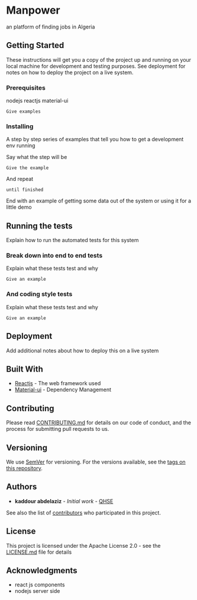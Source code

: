 # Manpower

an platform of finding jobs in Algeria 

## Getting Started

These instructions will get you a copy of the project up and running on your local machine for development and testing purposes. See deployment for notes on how to deploy the project on a live system.

### Prerequisites

nodejs
reactjs
material-ui

```
Give examples
```

### Installing

A step by step series of examples that tell you how to get a development env running

Say what the step will be

```
Give the example
```

And repeat

```
until finished
```

End with an example of getting some data out of the system or using it for a little demo

## Running the tests

Explain how to run the automated tests for this system

### Break down into end to end tests

Explain what these tests test and why

```
Give an example
```

### And coding style tests

Explain what these tests test and why

```
Give an example
```

## Deployment

Add additional notes about how to deploy this on a live system

## Built With

* [Reactjs](https://fr.reactjs.org) - The web framework used
* [Material-ui](https://material-ui.com/fr/) - Dependency Management


## Contributing

Please read [CONTRIBUTING.md](https://gist.github.com/PurpleBooth/b24679402957c63ec426) for details on our code of conduct, and the process for submitting pull requests to us.

## Versioning

We use [SemVer](http://semver.org/) for versioning. For the versions available, see the [tags on this repository](https://github.com/your/project/tags). 

## Authors

* **kaddour abdelaziz** - *Initial work* - [QHSE](https://github.com/Sukikiroi/Odoo_QHSE)

See also the list of [contributors](https://github.com/your/project/contributors) who participated in this project.

## License

This project is licensed under the Apache License 2.0 - see the [LICENSE.md](LICENSE.md) file for details

## Acknowledgments

* react js components
* nodejs server side



